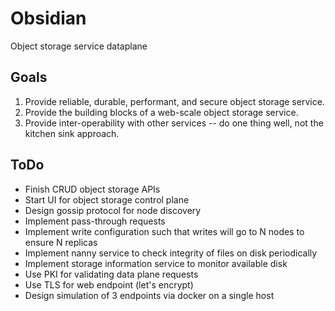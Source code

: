 Obsidian
========

Object storage service dataplane

Goals
-----

1.  Provide reliable, durable, performant, and secure object storage service.
2.  Provide the building blocks of a web-scale object storage service.
3.  Provide inter-operability with other services -- do one thing well, not the kitchen sink approach.

ToDo
----

* Finish CRUD object storage APIs
* Start UI for object storage control plane
* Design gossip protocol for node discovery
* Implement pass-through requests
* Implement write configuration such that writes will go to N nodes to ensure N replicas
* Implement nanny service to check integrity of files on disk periodically
* Implement storage information service to monitor available disk
* Use PKI for validating data plane requests
* Use TLS for web endpoint (let's encrypt)
* Design simulation of 3 endpoints via docker on a single host
